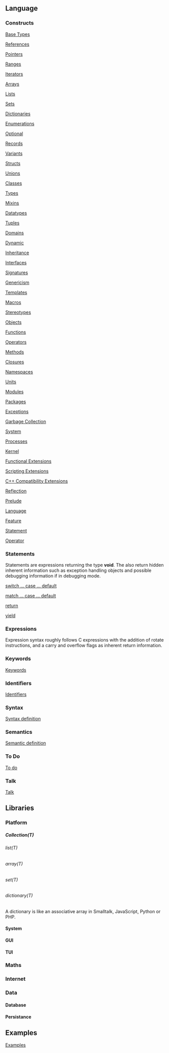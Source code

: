 Language
--------

### Constructs

[Base Types](Base_Types)

[References](Reference)

[Pointers](Pointer)

[Ranges](Range)

[Iterators](Iterator)

[Arrays](Array)

[Lists](List)

[Sets](Set)

[Dictionaries](Dictionary)

[Enumerations](Enumeration)

[Optional](Optional)

[Records](Record)

[Variants](Variant)

[Structs](Struct)

[Unions](Union)

[Classes](Class)

[Types](Type)

[Mixins](Mixin)

[Datatypes](Datatype)

[Tuples](Tuple)

[Domains](Domain)

[Dynamic](Dynamic)

[Inheritance](Inheritance)

[Interfaces](Interface)

[Signatures](Signature)

[Genericism](Genercism)

[Templates](Templates)

[Macros](Macros)

[Stereotypes](Stereotypes)

[Objects](Object)

[Functions](Function)

[Operators](Operators)

[Methods](Method)

[Closures](Closure)

[Namespaces](Namespace)

[Units](Unit)

[Modules](Module)

[Packages](Package)

[Exceptions](Exception)

[Garbage Collection](Garbage_Collection)

[System](System)

[Processes](Process)

[Kernel](Kernel)

[Functional Extensions](Functional_Extensions)

[Scripting Extensions](Scripting_Extensions)

[C++ Compatibility Extensions](C%2B%2B_Compatibilty_Extensions)

[Reflection](Reflection)

[Prelude](Prelude)

[Language](Language)

[Feature](Feature)

[Statement](Statement)

[Operator](Operator)

### Statements

Statements are expressions returning the type **void**. The also return
hidden inherent information such as exception handling objects and
possible debugging information if in debugging mode.

[switch ... case ... default](switch)

[match ... case ... default](match)

[return](return)

[yield](yield)

### Expressions

Expression syntax roughly follows C expressions with the addition of
rotate instructions, and a carry and overflow flags as inherent return
information.

### Keywords

[Keywords](Keywords)

### Identifiers

[Identifiers](Identifiers)

### Syntax

[Syntax definition](Syntax)

### Semantics

[Semantic definition](Semantics)

### To Do

[To do](To_do)

### Talk

[Talk](Talk)

Libraries
---------

### Platform

##### Collection(T)

###### list(T)

###### array(T)

###### set(T)

###### dictionary(T)

A dictionary is like an associative array in Smalltalk, JavaScript,
Python or PHP.

#### System

#### GUI

#### TUI

### Maths

### Internet

### Data

#### Database

#### Persistance

Examples
--------

[Examples](Examples)
